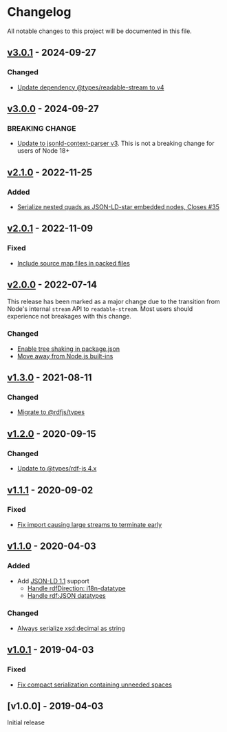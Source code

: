 # Changelog
All notable changes to this project will be documented in this file.

<a name="v3.0.1"></a>
## [v3.0.1](https://github.com/rubensworks/jsonld-streaming-serializer.js/compare/v3.0.0...v3.0.1) - 2024-09-27

### Changed
* [Update dependency @types/readable-stream to v4](https://github.com/rubensworks/jsonld-streaming-serializer.js/commit/210106aeba7b26ed20fab260be12e85aa2a12e4d)

<a name="v3.0.0"></a>
## [v3.0.0](https://github.com/rubensworks/jsonld-streaming-serializer.js/compare/v2.1.0...v3.0.0) - 2024-09-27

### BREAKING CHANGE
* [Update to jsonld-context-parser v3](https://github.com/rubensworks/jsonld-streaming-serializer.js/commit/df0bbbe287b2b20ca284b1c06ce1b83a9f682b48). This is not a breaking change for users of Node 18+

<a name="v2.1.0"></a>
## [v2.1.0](https://github.com/rubensworks/jsonld-streaming-serializer.js/compare/v2.0.1...v2.1.0) - 2022-11-25

### Added
* [Serialize nested quads as JSON-LD-star embedded nodes, Closes #35](https://github.com/rubensworks/jsonld-streaming-serializer.js/commit/96349966e95161418d2dc5a7f0949d99422b531d)

<a name="v2.0.1"></a>
## [v2.0.1](https://github.com/rubensworks/jsonld-streaming-serializer.js/compare/v2.0.0...v2.0.1) - 2022-11-09

### Fixed
* [Include source map files in packed files](https://github.com/rubensworks/jsonld-streaming-serializer.js/commit/4667c4f4b399781a460dd92a1aa71edf056ef52e)

<a name="v2.0.0"></a>
## [v2.0.0](https://github.com/rubensworks/jsonld-streaming-serializer.js/compare/v1.3.0...v2.0.0) - 2022-07-14

This release has been marked as a major change due to the transition from Node's internal `stream` API to `readable-stream`.
Most users should experience not breakages with this change.

### Changed
* [Enable tree shaking in package.json](https://github.com/rubensworks/jsonld-streaming-serializer.js/commit/7b46dce47e9a558b83c1eddd709ace9291d4e23b)
* [Move away from Node.js built-ins](https://github.com/rubensworks/jsonld-streaming-serializer.js/commit/6fd35465d20dcbc3d947dd0e9fa0610cf20d6c61)

<a name="v1.3.0"></a>
## [v1.3.0](https://github.com/rubensworks/jsonld-streaming-serializer.js/compare/v1.2.0...v1.3.0) - 2021-08-11

### Changed
* [Migrate to @rdfjs/types](https://github.com/rubensworks/jsonld-streaming-serializer.js/commit/368d260d35569116c0cc90012ba3a21bf62d7909)

<a name="v1.2.0"></a>
## [v1.2.0](https://github.com/rubensworks/jsonld-streaming-serializer.js/compare/v1.1.1...v1.2.0) - 2020-09-15

### Changed
* [Update to @types/rdf-js 4.x](https://github.com/rubensworks/jsonld-streaming-serializer.js/commit/a7de211d9a76ab84c939a269c80d5caa22fd1ed8)

<a name="v1.1.1"></a>
## [v1.1.1](https://github.com/rubensworks/jsonld-streaming-serializer.js/compare/v1.1.0...v1.1.1) - 2020-09-02

### Fixed
* [Fix import causing large streams to terminate early](https://github.com/rubensworks/jsonld-streaming-serializer.js/commit/754086694e2e0ce652a55e863e6cad0d974ed4a3)

<a name="v1.1.0"></a>
## [v1.1.0](https://github.com/rubensworks/jsonld-streaming-serializer.js/compare/v1.0.1...v1.1.0) - 2020-04-03

### Added
* Add [JSON-LD 1.1](https://www.w3.org/TR/json-ld11/) support
    * [Handle rdfDirection: i18n-datatype](https://github.com/rubensworks/jsonld-streaming-serializer.js/commit/9c3abb423ba7bba28090cdcd482b3a2d4f3bd903)
    * [Handle rdf:JSON datatypes](https://github.com/rubensworks/jsonld-streaming-serializer.js/commit/684e738125d9349107d2a532c5061acb77c5591d)

### Changed
* [Always serialize xsd:decimal as string](https://github.com/rubensworks/jsonld-streaming-serializer.js/commit/559a02ff311877d76b04d1da7d5b2484fd178ab8)

<a name="v1.0.1"></a>
## [v1.0.1](https://github.com/rubensworks/streaming-jsonld-serializer.js/compare/v1.0.0...v1.0.1) - 2019-04-03

### Fixed
* [Fix compact serialization containing unneeded spaces](https://github.com/rubensworks/streaming-jsonld-serializer.js/commit/0f32fde93a0d5d0bb651f862ab8d46f9a1856804)

<a name="v1.0.0"></a>
## [v1.0.0] - 2019-04-03

Initial release
